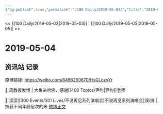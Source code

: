 ```yaml
---
{"dg-publish":true,"permalink":"/100 Daily/2019-05-04/","title":"2019-05-04","created":"2023-03-20T14:29:35.852+08:00","updated":"2023-03-20T14:30:17.678+08:00"}
---
```



<< [[100 Daily/2019-05-03\|2019-05-03]] | [[100 Daily/2019-05-05\|2019-05-05]] >>

# 2019-05-04

## 资讯站 记录

原博链接: https://weibo.com/6466290670/HsGLozvYr

🎤 周教授发博 | 大鱼进哈佛，感谢[[400 Topics/尹约\|尹约]]老师
[](https://weibo.com/detail/4368211019133120)

🎤 深深[[300 Events/301 Lives/不说再见系列演唱会\|不说再见系列演唱会]]彩排 | 捕获不同年龄层次的米
[微博正文](https://weibo.com/detail/4368331916071312)

